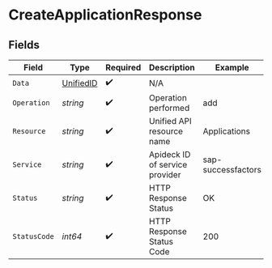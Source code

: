 # CreateApplicationResponse


## Fields

| Field                                         | Type                                          | Required                                      | Description                                   | Example                                       |
| --------------------------------------------- | --------------------------------------------- | --------------------------------------------- | --------------------------------------------- | --------------------------------------------- |
| `Data`                                        | [UnifiedID](../../models/shared/unifiedid.md) | :heavy_check_mark:                            | N/A                                           |                                               |
| `Operation`                                   | *string*                                      | :heavy_check_mark:                            | Operation performed                           | add                                           |
| `Resource`                                    | *string*                                      | :heavy_check_mark:                            | Unified API resource name                     | Applications                                  |
| `Service`                                     | *string*                                      | :heavy_check_mark:                            | Apideck ID of service provider                | sap-successfactors                            |
| `Status`                                      | *string*                                      | :heavy_check_mark:                            | HTTP Response Status                          | OK                                            |
| `StatusCode`                                  | *int64*                                       | :heavy_check_mark:                            | HTTP Response Status Code                     | 200                                           |